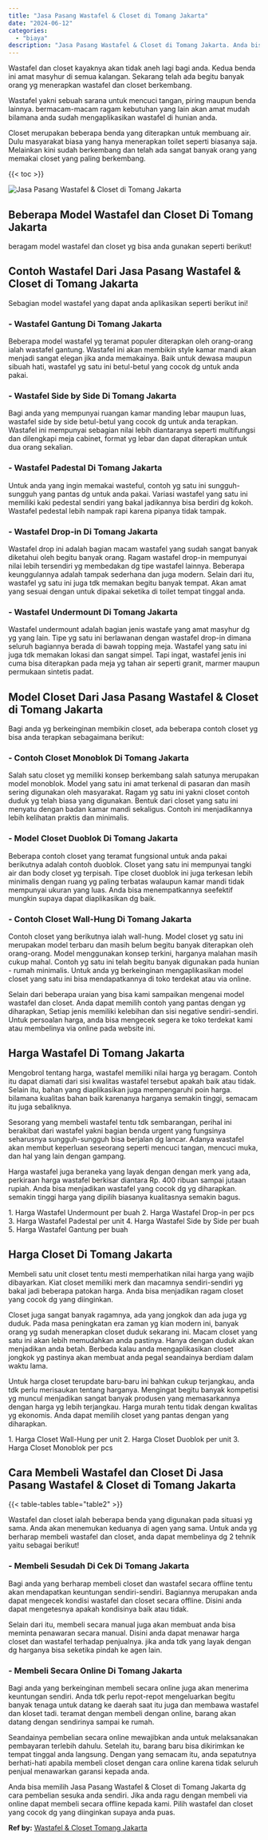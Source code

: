 ```yaml
---
title: "Jasa Pasang Wastafel & Closet di Tomang Jakarta"
date: "2024-06-12"
categories: 
  - "biaya"
description: "Jasa Pasang Wastafel & Closet di Tomang Jakarta. Anda bisa memilih Jasa Pasang Wastafel & Closet di Tomang Jakarta dg cara pembelian sesuka anda sendiri. Jik..."
---
```


Wastafel dan closet kayaknya akan tidak aneh lagi bagi anda. Kedua benda ini amat masyhur di semua kalangan. Sekarang telah ada begitu banyak orang yg menerapkan wastafel dan closet berkembang.

Wastafel yakni sebuah sarana untuk mencuci tangan, piring maupun benda lainnya. bermacam-macam ragam kebutuhan yang lain akan amat mudah bilamana anda sudah mengaplikasikan wastafel di hunian anda.

Closet merupakan beberapa benda yang diterapkan untuk membuang air. Dulu masyarakat biasa yang hanya menerapkan toilet seperti biasanya saja. Melainkan kini sudah berkembang dan telah ada sangat banyak orang yang memakai closet yang paling berkembang.

{{< toc >}}

![Jasa Pasang Wastafel & Closet di Tomang Jakarta](/images/wastafel-closet-murah50.png)

## Beberapa Model Wastafel dan Closet Di Tomang Jakarta

beragam model wastafel dan closet yg bisa anda gunakan seperti berikut!

## Contoh Wastafel Dari Jasa Pasang Wastafel & Closet di Tomang Jakarta

Sebagian model wastafel yang dapat anda aplikasikan seperti berikut ini!

### \- Wastafel Gantung Di Tomang Jakarta

Beberapa model wastafel yg teramat populer diterapkan oleh orang-orang ialah wastafel gantung. Wastafel ini akan membikin style kamar mandi akan menjadi sangat elegan jika anda memakainya. Baik untuk dewasa maupun sibuah hati, wastafel yg satu ini betul-betul yang cocok dg untuk anda pakai.

### \- Wastafel Side by Side Di Tomang Jakarta

Bagi anda yang mempunyai ruangan kamar manding lebar maupun luas, wastafel side by side betul-betul yang cocok dg untuk anda terapkan. Wastafel ini mempunyai sebagian nilai lebih diantaranya seperti multifungsi dan dilengkapi meja cabinet, format yg lebar dan dapat diterapkan untuk dua orang sekalian.

### \- Wastafel Padestal Di Tomang Jakarta

Untuk anda yang ingin memakai wasteful, contoh yg satu ini sungguh-sungguh yang pantas dg untuk anda pakai. Variasi wastafel yang satu ini memiliki kaki pedestal sendiri yang bakal jadikannya bisa berdiri dg kokoh. Wastafel pedestal lebih nampak rapi karena pipanya tidak tampak.

### \- Wastafel Drop-in Di Tomang Jakarta

Wastafel drop ini adalah bagian macam wastafel yang sudah sangat banyak diketahui oleh begitu banyak orang. Ragam wastafel drop-in mempunyai nilai lebih tersendiri yg membedakan dg tipe wastafel lainnya. Beberapa keunggulannya adalah tampak sederhana dan juga modern. Selain dari itu, wastafel yg satu ini juga tdk memakan begitu banyak tempat. Akan amat yang sesuai dengan untuk dipakai seketika di toilet tempat tinggal anda.

### \- Wastafel Undermount Di Tomang Jakarta

Wastafel undermount adalah bagian jenis wastafe yang amat masyhur dg yg yang lain. Tipe yg satu ini berlawanan dengan wastafel drop-in dimana seluruh bagiannya berada di bawah topping meja. Wastafel yang satu ini juga tdk memakan lokasi dan sangat simpel. Tapi ingat, wastafel jenis ini cuma bisa diterapkan pada meja yg tahan air seperti granit, marmer maupun permukaan sintetis padat.

## Model Closet Dari Jasa Pasang Wastafel & Closet di Tomang Jakarta

Bagi anda yg berkeinginan membikin closet, ada beberapa contoh closet yg bisa anda terapkan sebagaimana berikut:

### \- Contoh Closet Monoblok Di Tomang Jakarta

Salah satu closet yg memiliki konsep berkembang salah satunya merupakan model monoblok. Model yang satu ini amat terkenal di pasaran dan masih sering digunakan oleh masyarakat. Ragam yg satu ini yakni closet contoh duduk yg telah biasa yang digunakan. Bentuk dari closet yang satu ini menyatu dengan badan kamar mandi sekaligus. Contoh ini menjadikannya lebih kelihatan praktis dan minimalis.

### \- Model Closet Duoblok Di Tomang Jakarta

Beberapa contoh closet yang teramat fungsional untuk anda pakai berikutnya adalah contoh duoblok. Closet yang satu ini mempunyai tangki air dan body closet yg terpisah. Tipe closet duoblok ini juga terkesan lebih minimalis dengan ruang yg paling terbatas walaupun kamar mandi tidak mempunyai ukuran yang luas. Anda bisa menempatkannya seefektif mungkin supaya dapat diaplikasikan dg baik.

### \- Contoh Closet Wall-Hung Di Tomang Jakarta

Contoh closet yang berikutnya ialah wall-hung. Model closet yg satu ini merupakan model terbaru dan masih belum begitu banyak diterapkan oleh orang-orang. Model menggunakan konsep terkini, harganya malahan masih cukup mahal. Contoh yg satu ini telah begitu banyak digunakan pada hunian - rumah minimalis. Untuk anda yg berkeinginan mengaplikasikan model closet yang satu ini bisa mendapatkannya di toko terdekat atau via online.

Selain dari beberapa uraian yang bisa kami sampaikan mengenai model wastafel dan closet. Anda dapat memilih contoh yang pantas dengan yg diharapkan, Setiap jenis memiliki kelebihan dan sisi negative sendiri-sendiri. Untuk persoalan harga, anda bisa mengecek segera ke toko terdekat kami atau membelinya via online pada website ini.

## Harga Wastafel Di Tomang Jakarta

Mengobrol tentang harga, wastafel memiliki nilai harga yg beragam. Contoh itu dapat diamati dari sisi kwalitas wastafel tersebut apakah baik atau tidak. Selain itu, bahan yang diaplikasikan juga mempengaruhi poin harga. bilamana kualitas bahan baik karenanya harganya semakin tinggi, semacam itu juga sebaliknya.

Sesorang yang membeli wastafel tentu tdk sembarangan, perihal ini berakibat dari wastafel yakni bagian benda urgent yang fungsinya seharusnya sungguh-sungguh bisa berjalan dg lancar. Adanya wastafel akan membut keperluan seseorang seperti mencuci tangan, mencuci muka, dan hal yang lain dengan gampang.

Harga wastafel juga beraneka yang layak dengan dengan merk yang ada, perkiraan harga wastafel berkisar diantara Rp. 400 ribuan sampai jutaan rupiah. Anda bisa menjadikan wastafel yang cocok dg yg diharapkan. semakin tinggi harga yang dipilih biasanya kualitasnya semakin bagus.

1\. Harga Wastafel Undermount per buah 2. Harga Wastafel Drop-in per pcs 3. Harga Wastafel Padestal per unit 4. Harga Wastafel Side by Side per buah 5. Harga Wastafel Gantung per buah

## Harga Closet Di Tomang Jakarta

Membeli satu unit closet tentu mesti memperhatikan nilai harga yang wajib dibayarkan. Kiat closet memiliki merk dan macamnya sendiri-sendiri yg bakal jadi beberapa patokan harga. Anda bisa menjadikan ragam closet yang cocok dg yang diinginkan.

Closet juga sangat banyak ragamnya, ada yang jongkok dan ada juga yg duduk. Pada masa peningkatan era zaman yg kian modern ini, banyak orang yg sudah menerapkan closet duduk sekarang ini. Macam closet yang satu ini akan lebih memudahkan anda pastinya. Hanya dengan duduk akan menjadikan anda betah. Berbeda kalau anda mengaplikasikan closet jongkok yg pastinya akan membuat anda pegal seandainya berdiam dalam waktu lama.

Untuk harga closet terupdate baru-baru ini bahkan cukup terjangkau, anda tdk perlu merisaukan tentang harganya. Mengingat begitu banyak kompetisi yg muncul menjadikan sangat banyak produsen yang memasarkannya dengan harga yg lebih terjangkau. Harga murah tentu tidak dengan kwalitas yg ekonomis. Anda dapat memilih closet yang pantas dengan yang diharapkan.

1\. Harga Closet Wall-Hung per unit 2. Harga Closet Duoblok per unit 3. Harga Closet Monoblok per pcs

## Cara Membeli Wastafel dan Closet Di Jasa Pasang Wastafel & Closet di Tomang Jakarta

{{< table-tables table="table2" >}}

Wastafel dan closet ialah beberapa benda yang digunakan pada situasi yg sama. Anda akan menemukan keduanya di agen yang sama. Untuk anda yg berharap membeli wastafel dan closet, anda dapat membelinya dg 2 tehnik yaitu sebagai berikut!

### \- Membeli Sesudah Di Cek Di Tomang Jakarta

Bagi anda yang berharap membeli closet dan wastafel secara offline tentu akan mendapatkan keuntungan sendiri-sendiri. Bagiannya merupakan anda dapat mengecek kondisi wastafel dan closet secara offline. Disini anda dapat mengetesnya apakah kondisinya baik atau tidak.

Selain dari itu, membeli secara manual juga akan membuat anda bisa meminta penawaran secara manual. Disini anda dapat menawar harga closet dan wastafel terhadap penjualnya. jika anda tdk yang layak dengan dg harganya bisa seketika pindah ke agen lain.

### \- Membeli Secara Online Di Tomang Jakarta

Bagi anda yang berkeinginan membeli secara online juga akan menerima keuntungan sendiri. Anda tdk perlu repot-repot mengeluarkan begitu banyak tenaga untuk datang ke daerah saat itu juga dan membawa wastafel dan kloset tadi. teramat dengan membeli dengan online, barang akan datang dengan sendirinya sampai ke rumah.

Seandainya pembelian secara online mewajibkan anda untuk melaksanakan pembayaran terlebih dahulu. Setelah itu, barang baru bisa dikirimkan ke tempat tinggal anda langsung. Dengan yang semacam itu, anda sepatutnya berhati-hati apabila membeli closet dengan cara online karena tidak seluruh penjual menawarkan garansi kepada anda.

Anda bisa memilih Jasa Pasang Wastafel & Closet di Tomang Jakarta dg cara pembelian sesuka anda sendiri. Jika anda ragu dengan membeli via online dapat membeli secara offline kepada kami. Pilih wastafel dan closet yang cocok dg yang diinginkan supaya anda puas.

**Ref by:** [Wastafel & Closet Tomang Jakarta](https://id.wikipedia.org/wiki/Wastafel)
